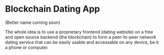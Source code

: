 # Blockchain Dating App

(Better name coming soon)

The whole idea is to use a proprietary frontend (dating website) on a free and
open source backend (the blockchain) to form a peer-to-peer network dating
service that can be easily usable and accessable on any device, be it a phone or
computer.

